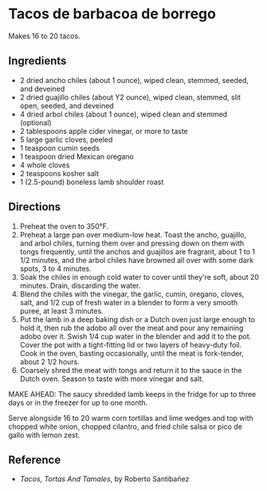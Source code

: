 # Tacos de barbacoa de borrego 

Makes 16 to 20 tacos.

## Ingredients
- 2 dried ancho chiles (about 1 ounce), wiped clean, stemmed, seeded, and
  deveined
- 2 dried guajillo chiles (about Y2 ounce), wiped clean, stemmed, slit open,
  seeded, and deveined
- 4 dried arbol chiles (about 1 ounce), wiped clean and stemmed (optional)
- 2 tablespoons apple cider vinegar, or more to taste
- 5 large garlic cloves, peeled
- 1 teaspoon cumin seeds
- 1 teaspoon dried Mexican oregano 
- 4 whole cloves 
- 2 teaspoons kosher salt
- 1 (2.5-pound) boneless lamb shoulder roast 

## Directions
1. Preheat the oven to 350°F. 
2. Preheat a large pan over medium-low heat. Toast the ancho, guajillo, and
   arbol chiles, turning them over and pressing down on them with tongs
   frequently, until the anchos and guajillos are fragrant, about 1 to 1 1/2
   minutes, and the arbol chiles have browned all over with some dark spots, 3
   to 4 minutes.
3. Soak the chiles in enough cold water to cover until they're soft, about 20
   minutes. Drain, discarding the water.
4. Blend the chiles with the vinegar, the garlic, cumin, oregano, cloves, salt,
   and 1/2 cup of fresh water in a blender to form a very smooth puree, at least
   3 minutes.
5. Put the lamb in a deep baking dish or a Dutch oven just large enough to hold
   it, then rub the adobo all over the meat and pour any remaining adobo over
   it. Swish 1/4 cup water in the blender and add it to the pot. Cover the pot
   with a tight-fitting lid or two layers of heavy-duty foil. Cook in the oven,
   basting occasionally, until the meat is fork-tender, about 2 1/2 hours.
6. Coarsely shred the meat with tongs and return it to the sauce in the Dutch
   oven. Season to taste with more vinegar and salt.

MAKE AHEAD: The saucy shredded lamb keeps in the fridge for up to three days or
in the freezer for up to one month.

Serve alongside 16 to 20 warm corn tortillas and lime wedges and top with
chopped white onion, chopped cilantro, and fried chile salsa or pico de gallo
with lemon zest. 

## Reference
* *Tacos, Tortas And Tamales*, by Roberto Santibañez
